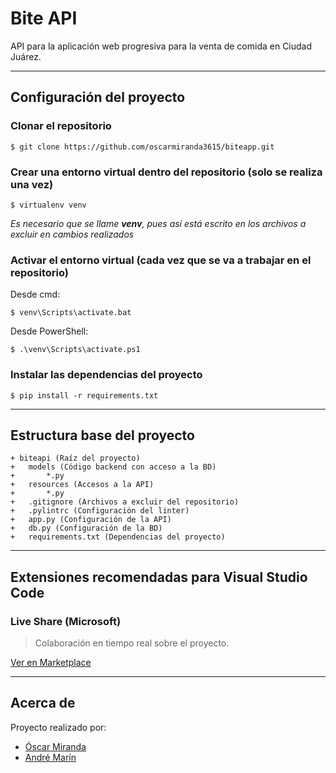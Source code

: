 # Bite API #

API para la aplicación web progresiva para la venta de comida en Ciudad Juárez.

---

## Configuración del proyecto ##

### Clonar el repositorio ###

`$ git clone https://github.com/oscarmiranda3615/biteapp.git`

### Crear una entorno virtual dentro del repositorio (solo se realiza una vez) ###

`$ virtualenv venv`

*Es necesario que se llame __venv__, pues así está escrito en los archivos a excluir en cambios realizados*

### Activar el entorno virtual (cada vez que se va a trabajar en el repositorio) ###

Desde cmd:

`$ venv\Scripts\activate.bat`

Desde PowerShell:

`$ .\venv\Scripts\activate.ps1`

### Instalar las dependencias del proyecto ###

`$ pip install -r requirements.txt`

---

## Estructura base del proyecto ##

```
+ biteapi (Raíz del proyecto)
+	models (Código backend con acceso a la BD)
+		*.py
+	resources (Accesos a la API)
+		*.py
+	.gitignore (Archivos a excluir del repositorio)
+	.pylintrc (Configuración del linter)
+	app.py (Configuración de la API)
+	db.py (Configuración de la BD)
+	requirements.txt (Dependencias del proyecto)
```

---

## Extensiones recomendadas para Visual Studio Code ##

### Live Share (Microsoft) ###

> Colaboración en tiempo real sobre el proyecto.

[Ver en Marketplace](https://marketplace.visualstudio.com/items?itemName=MS-vsliveshare.vsliveshare)

---

## Acerca de ##

Proyecto realizado por:

- [Óscar Miranda](https://github.com/OscarM3615)
- [André Marín](https://github.com/al180222)
